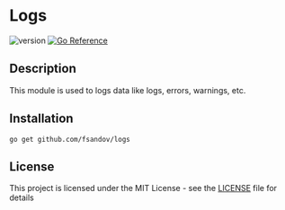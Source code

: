 # Logs
![version](https://img.shields.io/badge/version-1.0.1-blue.svg)
[![Go Reference](https://pkg.go.dev/badge/github.com/fsandov/logs.svg)](https://pkg.go.dev/github.com/fsandov/logs)

## Description

This module is used to logs data like logs, errors, warnings, etc. 

## Installation
```
go get github.com/fsandov/logs
```

## License
This project is licensed under the MIT License - see the [LICENSE](LICENSE) file for details
